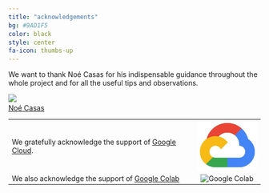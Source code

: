 ```yaml
---
title: "acknowledgements"
bg: #9AD1F5
color: black
style: center
fa-icon: thumbs-up
---
```


We want to thank Noé Casas for his indispensable guidance throughout the whole
project and for all the useful tips and observations.

<div class="author">
    <a href="http://noecasas.com/" target="_blank">
      <div class="authorphoto"><img src="https://avatars0.githubusercontent.com/u/4972?s=400&v=4"></div>
      <div>Noé Casas</div>
    </a>
</div>

|   |   |
|:--|:-:|
|  We gratefully acknowledge the support of [Google Cloud](https://cloud.google.com/). |  <img src="./img/google_cloud_logo.jpg" alt="Google Cloud" style="width:125px;"/> |
|  We also acknowledge the support of [Google Colab](https://colab.research.google.com/) | <img src="./img/colab_favicon.ico" alt="Google Colab" style="width:125px;"/> | 

